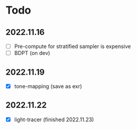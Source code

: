 # Todo
## 2022.11.16
- [ ] Pre-compute for stratified sampler is expensive 
- [ ] BDPT (on dev)

## 2022.11.19
- [x] tone-mapping (save as exr)

## 2022.11.22
- [x] light-tracer (finished 2022.11.23)